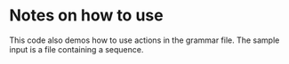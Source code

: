 # Notes on how to use



This code also demos how to use actions in the grammar file.  The
sample input is a file containing a sequence.